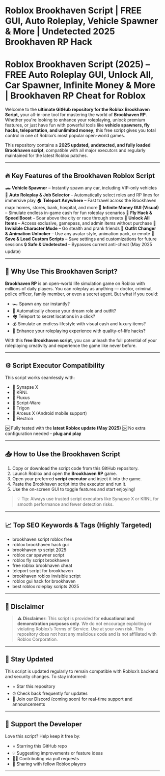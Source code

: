 # **Roblox Brookhaven Script | FREE GUI, Auto Roleplay, Vehicle Spawner & More | Undetected 2025 Brookhaven RP Hack**

# Roblox Brookhaven Script (2025) – FREE Auto Roleplay GUI, Unlock All, Car Spawner, Infinite Money & More | Brookhaven RP Cheat for Roblox

Welcome to the **ultimate GitHub repository for the Roblox Brookhaven Script**, your all-in-one tool for mastering the world of **Brookhaven RP**. Whether you're looking to enhance your roleplaying, unlock premium features, or just have fun with powerful tools like **vehicle spawners, fly hacks, teleportation, and unlimited money**, this free script gives you total control in one of Roblox’s most popular open-world games.

This repository contains a **2025 updated, undetected, and fully loaded Brookhaven script**, compatible with all major executors and regularly maintained for the latest Roblox patches.

---

## 🔥 Key Features of the Brookhaven Roblox Script

🛻 **Vehicle Spawner** – Instantly spawn any car, including VIP-only vehicles
👥 **Auto Roleplay & Job Selector** – Automatically select roles and RP lines for immersive play
🏠 **Teleport Anywhere** – Fast travel across the Brookhaven map: homes, stores, bank, hospital, and more
💸 **Infinite Money GUI (Visual)** – Simulate endless in-game cash for fun roleplay scenarios
🚀 **Fly Hack & Speed Boost** – Soar above the city or race through streets
🎒 **Unlock All Items** – Access exclusive, gamepass, and admin items without purchase
🧍 **Invisible Character Mode** – Go stealth and prank friends
🎨 **Outfit Changer & Animation Unlocker** – Use any avatar style, animation pack, or emote
💾 **Save & Load Custom Scripts** – Save settings and customizations for future sessions
🔒 **Safe & Undetected** – Bypasses current anti-cheat (May 2025 update)

---

## 🧠 Why Use This Brookhaven Script?

**Brookhaven RP** is an open-world life simulation game on Roblox with millions of daily players. You can roleplay as anything — doctor, criminal, police officer, family member, or even a secret agent. But what if you could:

* 🏎️ Spawn any car instantly?
* 💼 Automatically choose your dream role and outfit?
* 🏘️ Teleport to secret locations in a click?
* 💰 Simulate an endless lifestyle with visual cash and luxury items?
* 🤖 Enhance your roleplaying experience with quality-of-life hacks?

With this **free Brookhaven script**, you can unleash the full potential of your roleplaying creativity and experience the game like never before.

---

## ⚙️ Script Executor Compatibility

This script works seamlessly with:

* 🔧 Synapse X
* 🔧 KRNL
* 🔧 Fluxus
* 🔧 Script-Ware
* 🔧 Trigon
* 🔧 Arceus X (Android mobile support)
* 🔧 Electron

🆗 Fully tested with the **latest Roblox update (May 2025)**
🆗 No extra configuration needed – **plug and play**

---

## 📥 How to Use the Brookhaven Script

1. Copy or download the script code from this GitHub repository.
2. Launch Roblox and open the **Brookhaven RP** game.
3. Open your preferred **script executor** and inject it into the game.
4. Paste the Brookhaven script into the executor and run it.
5. Use the on-screen GUI to toggle features and start enjoying!

> 💡 Tip: Always use trusted script executors like Synapse X or KRNL for smooth performance and fewer detection risks.

---

## 📈 Top SEO Keywords & Tags (Highly Targeted)

* brookhaven script roblox free
* roblox brookhaven hack gui
* brookhaven rp script 2025
* roblox car spawner script
* roblox fly script brookhaven
* free roblox brookhaven cheat
* teleport script for brookhaven
* brookhaven roblox invisible script
* roblox gui hack for brookhaven
* best roblox roleplay scripts 2025

---

## 🛑 Disclaimer

> ⚠️ **Disclaimer:** This script is provided for **educational and demonstration purposes only**. We do not encourage exploiting or violating Roblox’s Terms of Service. Use at your own risk. This repository does not host any malicious code and is not affiliated with Roblox Corporation.

---

## 🔄 Stay Updated

This script is updated regularly to remain compatible with Roblox’s backend and security changes. To stay informed:

* ⭐ Star this repository
* ⏰ Check back frequently for updates
* 💬 Join our Discord (coming soon) for real-time support and announcements

---

## 🙌 Support the Developer

Love this script? Help keep it free by:

* ⭐ Starring this GitHub repo
* 💡 Suggesting improvements or feature ideas
* 🧑‍💻 Contributing via pull requests
* 🔗 Sharing with fellow Roblox players

---

